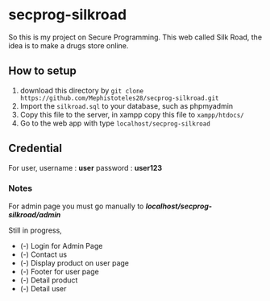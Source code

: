 # secprog-silkroad

So this is my project on Secure Programming.
This web called Silk Road, the idea is to make a drugs store online.

## How to setup

1. download this directory by `git clone https://github.com/Mephistoteles28/secprog-silkroad.git`
2. Import the `silkroad.sql` to your database, such as phpmyadmin
3. Copy this file to the server, in xampp copy this file to `xampp/htdocs/`
4. Go to the web app with type `localhost/secprog-silkroad`

## Credential

For user,
username : **user**
password : **user123**

### Notes

For admin page you must go manually to
**_localhost/secprog-silkroad/admin_**

Still in progress,

- (-) Login for Admin Page
- (-) Contact us
- (-) Display product on user page
- (-) Footer for user page
- (-) Detail product
- (-) Detail user
